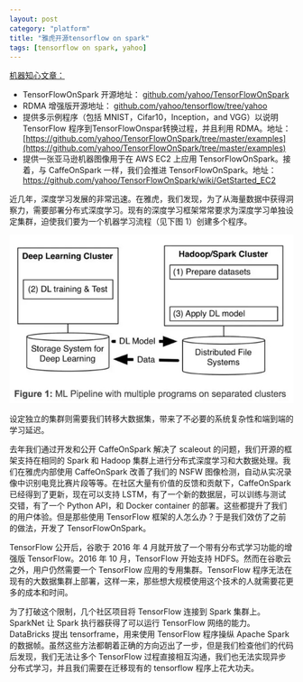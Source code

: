```yaml
---
layout: post
category: "platform"
title: "雅虎开源tensorflow on spark"
tags: [tensorflow on spark, yahoo]
---
```



[机器知心文章：](https://mp.weixin.qq.com/s?__biz=MzA3MzI4MjgzMw==&mid=2650723201&idx=2&sn=81dd9fbd5f00b1d17437c17a2e14f8c9&chksm=871b17ffb06c9ee92edc24c76eb32c05173ce2831c4109fb779293fdec9de146bf5e34fadd6d&scene=0&pass_ticket=cRg%2Fd4VBk6Un%2BRmxRlIcTdkS45x%2BlrSXeEh%2BFaF%2FTqiBl%2Ba0V%2BvF404WLkESRtTu#rd)

+ TensorFlowOnSpark 开源地址： [github.com/yahoo/TensorFlowOnSpark](github.com/yahoo/TensorFlowOnSpark) 
+ RDMA 增强版开源地址： [github.com/yahoo/tensorflow/tree/yahoo](github.com/yahoo/tensorflow/tree/yahoo) 
+ 提供多示例程序（包括 MNIST，Cifar10，Inception，and VGG）以说明 TensorFlow 程序到TensorFlowOnspar转换过程，并且利用 RDMA。地址：[https://github.com/yahoo/TensorFlowOnSpark/tree/master/examples](https://github.com/yahoo/TensorFlowOnSpark/tree/master/examples)
+ 提供一张亚马逊机器图像用于在 AWS EC2 上应用 TensorFlowOnSpark。接着，与 CaffeOnSpark 一样，我们会推进 TensorFlowOnSpark。地址：[https://github.com/yahoo/TensorFlowOnSpark/wiki/GetStarted_EC2 ](https://github.com/yahoo/TensorFlowOnSpark/wiki/GetStarted_EC2 )



近几年，深度学习发展的非常迅速。在雅虎，我们发现，为了从海量数据中获得洞察力，需要部署分布式深度学习。现有的深度学习框架常常要求为深度学习单独设定集群，迫使我们要为一个机器学习流程（见下图 1）创建多个程序。

![](../assets/tf-on-spark-figure1.jpg)

设定独立的集群则需要我们转移大数据集，带来了不必要的系统复杂性和端到端的学习延迟。

去年我们通过开发和公开 CaffeOnSpark 解决了 scaleout 的问题，我们开源的框架支持在相同的 Spark 和 Hadoop 集群上进行分布式深度学习和大数据处理。我们在雅虎内部使用 CaffeOnSpark 改善了我们的 NSFW 图像检测，自动从实况录像中识别电竞比赛片段等等。在社区大量有价值的反馈和贡献下，CaffeOnSpark 已经得到了更新，现在可以支持 LSTM，有了一个新的数据层，可以训练与测试交错，有了一个 Python API，和 Docker container 的部署。这些都提升了我们的用户体验。但是那些使用 TensorFlow 框架的人怎么办？于是我们效仿了之前的做法，开发了 TensorFlowOnSpark。

TensorFlow 公开后，谷歌于 2016 年 4 月就开放了一个带有分布式学习功能的增强版 TensorFlow。2016 年 10 月，TensorFlow 开始支持 HDFS。然而在谷歌云之外，用户仍然需要一个 TensorFlow 应用的专用集群。TensorFlow 程序无法在现有的大数据集群上部署，这样一来，那些想大规模使用这个技术的人就需要花更多的成本和时间。

为了打破这个限制，几个社区项目将 TensorFlow 连接到 Spark 集群上。SparkNet 让 Spark 执行器获得了可以运行 TensorFlow 网络的能力。DataBricks 提出 tensorframe，用来使用 TensorFlow 程序操纵 Apache Spark 的数据帧。虽然这些方法都朝着正确的方向迈出了一步，但是我们检查他们的代码后发现，我们无法让多个 TensorFlow 过程直接相互沟通，我们也无法实现异步分布式学习，并且我们需要在迁移现有的 tensorflow 程序上花大功夫。



